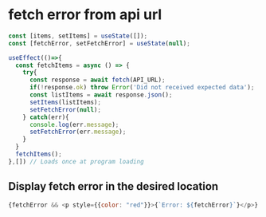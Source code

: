 
# fetch error from api url

~~~javascript
const [items, setItems] = useState([]);
const [fetchError, setFetchError] = useState(null);

useEffect(()=>{
  const fetchItems = async () => {
    try{
      const response = await fetch(API_URL);
      if(!response.ok) throw Error('Did not received expected data');
      const listItems = await response.json();
      setItems(listItems);
      setFetchError(null);
    } catch(err){
      console.log(err.message);
      setFetchError(err.message);
    }
  }
  fetchItems();
},[]) // Loads once at program loading
~~~

## Display fetch error in the desired location

~~~javascript
{fetchError && <p style={{color: "red"}}>{`Error: ${fetchError}`}</p>}
~~~
